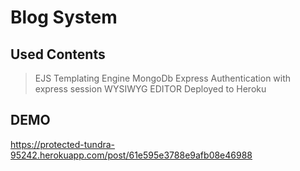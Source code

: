 # Blog System

## Used Contents

> EJS Templating Engine
> MongoDb
> Express
> Authentication with express session
> WYSIWYG
> EDITOR
> Deployed to Heroku

## DEMO

https://protected-tundra-95242.herokuapp.com/post/61e595e3788e9afb08e46988
